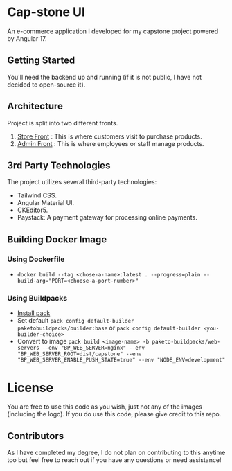 # Cap-stone UI

An e-commerce application I developed for my capstone project powered by Angular 17.

## Getting Started

You'll need the backend up and running (if it is not public, I have not decided to open-source it).

## Architecture

Project is split into two different fronts.

1. [Store Front](https://capstone.emmanueluluabuike.com/) : This is where customers visit to purchase products.
2. [Admin Front](https://capstone.emmanueluluabuike.com/admin) : This is where employees or staff manage products.

## 3rd Party Technologies

The project utilizes several third-party technologies:

- Tailwind CSS.
- Angular Material UI.
- CKEditor5.
- Paystack: A payment gateway for processing online payments.

## Building Docker Image

### Using Dockerfile

- `docker build --tag <chose-a-name>:latest . --progress=plain --build-arg="PORT=<choose-a-port-number>"`

### Using Buildpacks

- [Install pack](https://buildpacks.io/docs/tools/pack/)
- Set default `pack config default-builder paketobuildpacks/builder:base`
  or `pack config default-builder <you-builder-choice>`
- Convert to image `pack build <image-name> -b paketo-buildpacks/web-servers
--env "BP_WEB_SERVER=nginx"
--env "BP_WEB_SERVER_ROOT=dist/capstone"
--env "BP_WEB_SERVER_ENABLE_PUSH_STATE=true"
--env "NODE_ENV=development"`

# License

You are free to use this code as you wish, just not any of the images (including the logo). If you do use this code,
please give credit to this repo.

## Contributors

As I have completed my degree, I do not plan on contributing to this anytime too but feel free to reach out if you
have any questions or need assistance!
